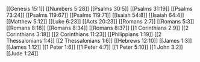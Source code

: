 [[Genesis 15:1]]
[[Numbers 5:28]]
[[Psalms 30:5]]
[[Psalms 31:19]]
[[Psalms 73:24]]
[[Psalms 119:67]]
[[Psalms 119:71]]
[[Isaiah 54:8]]
[[Isaiah 64:4]]
[[Matthew 5:12]]
[[Luke 6:23]]
[[Acts 20:23]]
[[Romans 2:7]]
[[Romans 5:3]]
[[Romans 8:18]]
[[Romans 8:34]]
[[Romans 8:37]]
[[1 Corinthians 2:9]]
[[2 Corinthians 3:18]]
[[2 Corinthians 11:23]]
[[Philippians 1:19]]
[[2 Thessalonians 1:4]]
[[2 Thessalonians 1:6]]
[[Hebrews 12:10]]
[[James 1:3]]
[[James 1:12]]
[[1 Peter 1:6]]
[[1 Peter 4:7]]
[[1 Peter 5:10]]
[[1 John 3:2]]
[[Jude 1:24]]
